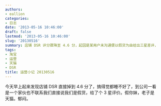 ```yaml
---
authors:
- eallion
categories:
- 日志
date: '2013-05-16 10:46:00'
draft: false
lastmod: '2013-05-16 10:46:00'
slug: '20130516'
summary: 店铺 DSR 评分骤降至 4.6 分，起因是某用户未沟通便以假货为由给出三星差评，令人气愤又无奈！
tags:
- 淘宝
- 运营
- 天猫
- DSR
title: 运营小记 20130516
---
```

今天早上起来发现店铺 DSR 直接掉到 4.6 分了，搞得觉都睡不好了，到公司一看是一个家伙也不联系我们直接说我们是假货，给了个 3 星评价。假你妹，老子是天猫。郁闷。
